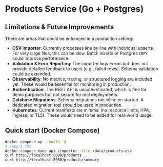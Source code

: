 # Products Service (Go + Postgres)

## Limitations & Future Improvements

There are areas that could be enhanced in a production setting:

-   **CSV Importer**: Currently processes line by line with individual upserts. For very large files, this can be slow. Batch inserts or Postgres `COPY` could improve performance.
-   **Validation & Error Reporting**: The importer logs errors but does not provide detailed feedback to users (e.g., failed rows). Schema validation could be extended.
-   **Observability**: No metrics, tracing, or structured logging are included yet. These would be essential for monitoring in production.
-   **Authentication**: The REST API is unauthenticated, which is fine for demo purposes but not secure for real deployments.
-   **Database Migrations**: Schema migrations run inline on startup. A dedicated migration tool should be used in production.
-   **Kubernetes**: Current manifests are minimal (no resource limits, HPA, ingress, or TLS). These would need to be added for real-world usage.

## Quick start (Docker Compose)

```bash
docker compose up --build -d
# import CSV
docker compose exec api /importer -file /data/products.csv
curl http://localhost:8080/products
curl http://localhost:8080/products/summary
```
